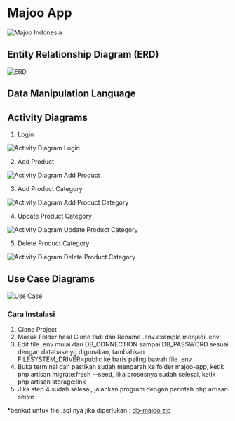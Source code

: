 # Majoo App

![Majoo Indonesia](https://user-images.githubusercontent.com/91459125/142714473-e2370762-eba2-4faa-bed0-f99970e7d7a9.png)

## Entity Relationship Diagram (ERD)

![ERD](https://user-images.githubusercontent.com/91459125/142714174-418830ba-37a7-42c4-bc07-90564c487132.jpg)

## Data Manipulation Language


## Activity Diagrams

1. Login

![Activity Diagram Login](https://user-images.githubusercontent.com/91459125/142714197-46af5e84-5fee-4bd3-b416-5fe14ab31a70.jpg)

2. Add Product

![Activity Diagram Add Product](https://user-images.githubusercontent.com/91459125/142714304-33bdf9a4-10ef-41f6-91be-11d90b187ce2.jpg)

3. Add Product Category

![Activity Diagram Add Product Category](https://user-images.githubusercontent.com/91459125/142714313-1f23bf13-1935-490a-a990-8dc1cfd82256.jpg)

4. Update Product Category

![Activity Diagram Update Product Category](https://user-images.githubusercontent.com/91459125/142714319-e1d21710-f44f-4afe-92d4-4e32137c9674.jpg)

5. Delete Product Category

![Activity Diagram Delete Product Category](https://user-images.githubusercontent.com/91459125/142714322-2fac6fb3-f045-4ea3-b04a-a8cebc053128.jpg)

## Use Case Diagrams

![Use Case](https://user-images.githubusercontent.com/91459125/142714373-903eea81-8f9d-4c6d-9098-9a4a64c25a68.jpg)

### Cara Instalasi

1. Clone Project
2. Masuk Folder hasil Clone tadi dan Rename .env.example menjadi .env
3. Edit file .env mulai dari DB_CONNECTION sampai DB_PASSWORD sesuai dengan database yg digunakan, tambahkan FILESYSTEM_DRIVER=public ke baris paling bawah file .env
4. Buka terminal dan pastikan sudah mengarah ke folder majoo-app, ketik php artisan migrate:fresh --seed, jika prosesnya sudah selesai, ketik php artisan storage:link
5. Jika step 4 sudah selesai, jalankan program dengan perintah php artisan serve

*berikut untuk file .sql nya jika diperlukan : [db-majoo.zip](https://github.com/atmakarimang/majoo-app/files/7573977/db-majoo.zip)

